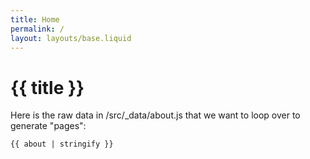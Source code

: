 ```yaml
---
title: Home
permalink: /
layout: layouts/base.liquid
---
```


# {{ title }}

Here is the raw data in /src/_data/about.js that we want to loop over to generate "pages":

```
{{ about | stringify }}
```
